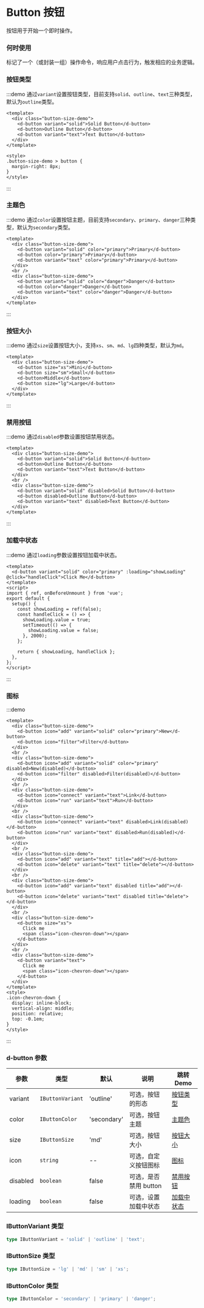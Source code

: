 # Button 按钮

按钮用于开始一个即时操作。

### 何时使用

标记了一个（或封装一组）操作命令，响应用户点击行为，触发相应的业务逻辑。

### 按钮类型

:::demo 通过`variant`设置按钮类型，目前支持`solid`、`outline`、`text`三种类型，默认为`outline`类型。

```vue
<template>
  <div class="button-size-demo">
    <d-button variant="solid">Solid Button</d-button>
    <d-button>Outline Button</d-button>
    <d-button variant="text">Text Button</d-button>
  </div>
</template>

<style>
.button-size-demo > button {
  margin-right: 8px;
}
</style>
```

:::

### 主题色

:::demo 通过`color`设置按钮主题，目前支持`secondary`、`primary`、`danger`三种类型，默认为`secondary`类型。

```vue
<template>
  <div class="button-size-demo">
    <d-button variant="solid" color="primary">Primary</d-button>
    <d-button color="primary">Primary</d-button>
    <d-button variant="text" color="primary">Primary</d-button>
  </div>
  <br />
  <div class="button-size-demo">
    <d-button variant="solid" color="danger">Danger</d-button>
    <d-button color="danger">Danger</d-button>
    <d-button variant="text" color="danger">Danger</d-button>
  </div>
</template>
```

:::

### 按钮大小

:::demo 通过`size`设置按钮大小，支持`xs`、`sm`、`md`、`lg`四种类型，默认为`md`。

```vue
<template>
  <div class="button-size-demo">
    <d-button size="xs">Mini</d-button>
    <d-button size="sm">Small</d-button>
    <d-button>Middle</d-button>
    <d-button size="lg">Large</d-button>
  </div>
</template>
```

:::

### 禁用按钮

:::demo 通过`disabled`参数设置按钮禁用状态。

```vue
<template>
  <div class="button-size-demo">
    <d-button variant="solid">Solid Button</d-button>
    <d-button>Outline Button</d-button>
    <d-button variant="text">Text Button</d-button>
  </div>
  <br />
  <div class="button-size-demo">
    <d-button variant="solid" disabled>Solid Button</d-button>
    <d-button disabled>Outline Button</d-button>
    <d-button variant="text" disabled>Text Button</d-button>
  </div>
</template>
```

:::

### 加载中状态

:::demo 通过`loading`参数设置按钮加载中状态。

```vue
<template>
  <d-button variant="solid" color="primary" :loading="showLoading" @click="handleClick">Click Me</d-button>
</template>
<script>
import { ref, onBeforeUnmount } from 'vue';
export default {
  setup() {
    const showLoading = ref(false);
    const handleClick = () => {
      showLoading.value = true;
      setTimeout(() => {
        showLoading.value = false;
      }, 2000);
    };

    return { showLoading, handleClick };
  },
};
</script>
```

:::

### 图标

:::demo

```vue
<template>
  <div class="button-size-demo">
    <d-button icon="add" variant="solid" color="primary">New</d-button>
    <d-button icon="filter">Filter</d-button>
  </div>
  <br />
  <div class="button-size-demo">
    <d-button icon="add" variant="solid" color="primary" disabled>New(disabled)</d-button>
    <d-button icon="filter" disabled>Filter(disabled)</d-button>
  </div>
  <br />
  <div class="button-size-demo">
    <d-button icon="connect" variant="text">Link</d-button>
    <d-button icon="run" variant="text">Run</d-button>
  </div>
  <br />
  <div class="button-size-demo">
    <d-button icon="connect" variant="text" disabled>Link(disabled)</d-button>
    <d-button icon="run" variant="text" disabled>Run(disabled)</d-button>
  </div>
  <br />
  <div class="button-size-demo">
    <d-button icon="add" variant="text" title="add"></d-button>
    <d-button icon="delete" variant="text" title="delete"></d-button>
  </div>
  <br />
  <div class="button-size-demo">
    <d-button icon="add" variant="text" disabled title="add"></d-button>
    <d-button icon="delete" variant="text" disabled title="delete"></d-button>
  </div>
  <br />
  <div class="button-size-demo">
    <d-button size="xs">
      Click me
      <span class="icon-chevron-down"></span>
    </d-button>
  </div>
  <br />
  <div class="button-size-demo">
    <d-button variant="text">
      Click me
      <span class="icon-chevron-down"></span>
    </d-button>
  </div>
</template>
<style>
.icon-chevron-down {
  display: inline-block;
  vertical-align: middle;
  position: relative;
  top: -0.1em;
}
</style>
```

:::

### d-button 参数

| 参数     | 类型             | 默认        | 说明                  | 跳转 Demo                 |
| -------- | ---------------- | ----------- | --------------------- | ------------------------- |
| variant  | `IButtonVariant` | 'outline'   | 可选，按钮的形态      | [按钮类型](#按钮类型)     |
| color    | `IButtonColor`   | 'secondary' | 可选，按钮主题        | [主题色](#主题色)         |
| size     | `IButtonSize`    | 'md'        | 可选，按钮大小        | [按钮大小](#按钮大小)     |
| icon     | `string`         | --          | 可选，自定义按钮图标  | [图标](#图标)             |
| disabled | `boolean`        | false       | 可选，是否禁用 button | [禁用按钮](#禁用按钮)     |
| loading  | `boolean`        | false       | 可选，设置加载中状态  | [加载中状态](#加载中状态) |

### IButtonVariant 类型

```typescript
type IButtonVariant = 'solid' | 'outline' | 'text';
```

### IButtonSize 类型

```typescript
type IButtonSize = 'lg' | 'md' | 'sm' | 'xs';
```

### IButtonColor 类型

```typescript
type IButtonColor = 'secondary' | 'primary' | 'danger';
```
